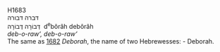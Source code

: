 H1683  
דּברה דּבורה  
דְּבוֹרָה דֶּבוֹרָה ‎ d<sup>e</sup>bôrâh debôrâh  
*deb-o-raw‘,* *deb-o-raw‘*  
The same as [1682](h1682) *Deborah*, the name of two Hebrewesses: -
Deborah.  
